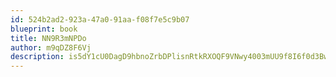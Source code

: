 ```yaml
---
id: 524b2ad2-923a-47a0-91aa-f08f7e5c9b07
blueprint: book
title: NN9R3mNPDo
author: m9qDZ8F6Vj
description: is5dY1cU0DagD9hbnoZrbDPlisnRtkRXOQF9VNwy4003mUU9f8I6f0d3BwZXQc26xvT3dsmJKLQVHzTWSQC3pKOg8Zj1ZqKqRYCU
---
```

